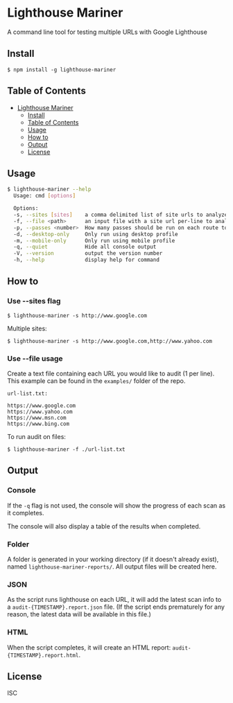 # Lighthouse Mariner

A command line tool for testing multiple URLs with Google Lighthouse

## Install

```
$ npm install -g lighthouse-mariner
```

## Table of Contents

- [Lighthouse Mariner](#lighthouse-mariner)
  - [Install](#install)
  - [Table of Contents](#table-of-contents)
  - [Usage](#usage)
  - [How to](#how-to)
  - [Output](#output)
  - [License](#license)

## Usage

```sh
$ lighthouse-mariner --help
  Usage: cmd [options]

  Options:
  -s, --sites [sites]    a comma delimited list of site urls to analyze with Lighthouse
  -f, --file <path>      an input file with a site url per-line to analyze with Lighthouse
  -p, --passes <number>  How many passes should be run on each route to generate each average score? (default: 1)
  -d, --desktop-only     Only run using desktop profile
  -m, --mobile-only      Only run using mobile profile
  -q, --quiet            Hide all console output
  -V, --version          output the version number
  -h, --help             display help for command
```

## How to

### Use --sites flag

```
$ lighthouse-mariner -s http://www.google.com
```
Multiple sites:
```
$ lighthouse-mariner -s http://www.google.com,http://www.yahoo.com
```

### Use --file usage
Create a text file containing each URL you would like to audit (1 per line). This example can be found in the `examples/` folder of the repo.

`url-list.txt:`

```
https://www.google.com
https://www.yahoo.com
https://www.msn.com
https://www.bing.com
```

To run audit on files:

```
$ lighthouse-mariner -f ./url-list.txt
```

## Output

### Console

If the `-q` flag is not used, the console will show the progress of each scan as it completes.

The console will also display a table of the results when completed.

### Folder

A folder is generated in your working directory (if it doesn't already exist), named `lighthouse-mariner-reports/`. All output files will be created here.

### JSON

As the script runs lighthouse on each URL, it will add the latest scan info to a `audit-{TIMESTAMP}.report.json` file. (If the script ends prematurely for any reason, the latest data will be available in this file.)

### HTML

When the script completes, it will create an HTML report: `audit-{TIMESTAMP}.report.html`.

## License

ISC